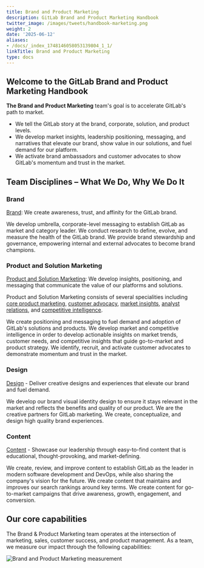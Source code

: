 ```yaml
---
title: Brand and Product Marketing
description: GitLab Brand and Product Marketing Handbook
twitter_image: /images/tweets/handbook-marketing.png
weight: 2
date: '2025-06-12'
aliases:
- /docs/_index_1748146058053139804_1_1/
linkTitle: Brand and Product Marketing
type: docs
---
```


<link rel="stylesheet" type="text/css" href="/stylesheets/biztech.css" />

## <i class="fas fa-bullhorn fa-fw"></i> Welcome to the GitLab Brand and Product Marketing Handbook

**The Brand and Product Marketing** team's goal is to accelerate GitLab's path to market.

- We tell the GitLab story at the brand, corporate, solution, and product levels.
- We develop market insights, leadership positioning, messaging, and narratives that elevate our brand, show value in our solutions, and fuel demand for our platform.
- We activate brand ambassadors and customer advocates to show GitLab's momentum and trust in the market.

## Team Disciplines – What We Do, Why We Do It

### Brand

[Brand](/handbook/marketing/brand-and-product-marketing/brand/): We create awareness, trust, and affinity for the GitLab brand.

We develop umbrella, corporate-level messaging to establish GitLab as market and category leader. We conduct research to define, evolve, and measure the health of the GitLab brand. We provide brand stewardship and governance, empowering internal and external advocates to become brand champions.

### Product and Solution Marketing

[Product and Solution Marketing](/handbook/marketing/brand-and-product-marketing/product-and-solution-marketing/): We develop insights, positioning, and messaging that communicate the value of our platforms and solutions.

Product and Solution Marketing consists of several specialities including [core product marketing](/handbook/marketing/brand-and-product-marketing/product-and-solution-marketing/core-product-marketing/),  [customer advocacy](/handbook/marketing/brand-and-product-marketing/product-and-solution-marketing/customer-advocacy/), [market insights](/handbook/marketing/brand-and-product-marketing/product-and-solution-marketing/market-insights/), [analyst relations](/handbook/marketing/brand-and-product-marketing/product-and-solution-marketing/analyst-relations/), and [competitive intelligence](/handbook/marketing/brand-and-product-marketing/product-and-solution-marketing/competitive-intelligence/).

We create positioning and messaging to fuel demand and adoption of GitLab's solutions and products. We develop market and competitive intelligence in order to develop actionable insights on market trends, customer needs, and competitive insights that guide go-to-market and product strategy. We identify, recruit, and activate customer advocates to demonstrate momentum and trust in the market.

### Design

[Design](/handbook/marketing/brand-and-product-marketing/design/) - Deliver creative designs and experiences that elevate our brand and fuel demand.

We develop our brand visual identity design to ensure it stays relevant in the market and reflects the benefits and quality of our product. We are the creative partners for GitLab marketing. We create, conceptualize, and design high quality brand experiences.

### Content

[Content](/handbook/marketing/brand-and-product-marketing/content/) - Showcase our leadership through easy-to-find content that is educational, thought-provoking, and market-defining.

We create, review, and improve content to establish GitLab as the leader in modern software development and DevOps, while also sharing the company's vision for the future. We create content that maintains and improves our search rankings around key terms. We create content for go-to-market campaigns that drive awareness, growth, engagement, and conversion.

## Our core capabilities

The Brand & Product Marketing team operates at the intersection of marketing, sales, customer success, and product management. As a team, we measure our impact through the following capabilities:

![Brand and Product Marketing measurement](/images/handbook/marketing/brand-and-product-marketing/brand_and_product_marketing_measurement.png)
